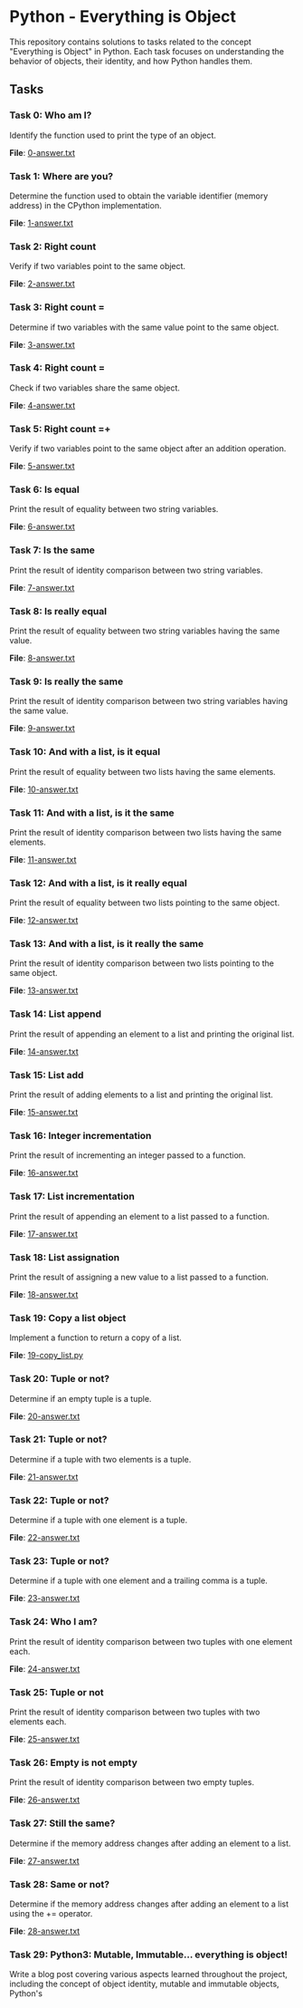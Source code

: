# Python - Everything is Object

This repository contains solutions to tasks related to the concept "Everything is Object" in Python. Each task focuses on understanding the behavior of objects, their identity, and how Python handles them.

## Tasks

### Task 0: Who am I?
Identify the function used to print the type of an object.

**File**: [0-answer.txt](./python-everything_is_object/0-answer.txt)

### Task 1: Where are you?
Determine the function used to obtain the variable identifier (memory address) in the CPython implementation.

**File**: [1-answer.txt](./python-everything_is_object/1-answer.txt)

### Task 2: Right count
Verify if two variables point to the same object.

**File**: [2-answer.txt](./python-everything_is_object/2-answer.txt)

### Task 3: Right count =
Determine if two variables with the same value point to the same object.

**File**: [3-answer.txt](./python-everything_is_object/3-answer.txt)

### Task 4: Right count =
Check if two variables share the same object.

**File**: [4-answer.txt](./python-everything_is_object/4-answer.txt)

### Task 5: Right count =+
Verify if two variables point to the same object after an addition operation.

**File**: [5-answer.txt](./python-everything_is_object/5-answer.txt)

### Task 6: Is equal
Print the result of equality between two string variables.

**File**: [6-answer.txt](./python-everything_is_object/6-answer.txt)

### Task 7: Is the same
Print the result of identity comparison between two string variables.

**File**: [7-answer.txt](./python-everything_is_object/7-answer.txt)

### Task 8: Is really equal
Print the result of equality between two string variables having the same value.

**File**: [8-answer.txt](./python-everything_is_object/8-answer.txt)

### Task 9: Is really the same
Print the result of identity comparison between two string variables having the same value.

**File**: [9-answer.txt](./python-everything_is_object/9-answer.txt)

### Task 10: And with a list, is it equal
Print the result of equality between two lists having the same elements.

**File**: [10-answer.txt](./python-everything_is_object/10-answer.txt)

### Task 11: And with a list, is it the same
Print the result of identity comparison between two lists having the same elements.

**File**: [11-answer.txt](./python-everything_is_object/11-answer.txt)

### Task 12: And with a list, is it really equal
Print the result of equality between two lists pointing to the same object.

**File**: [12-answer.txt](./python-everything_is_object/12-answer.txt)

### Task 13: And with a list, is it really the same
Print the result of identity comparison between two lists pointing to the same object.

**File**: [13-answer.txt](./python-everything_is_object/13-answer.txt)

### Task 14: List append
Print the result of appending an element to a list and printing the original list.

**File**: [14-answer.txt](./python-everything_is_object/14-answer.txt)

### Task 15: List add
Print the result of adding elements to a list and printing the original list.

**File**: [15-answer.txt](./python-everything_is_object/15-answer.txt)

### Task 16: Integer incrementation
Print the result of incrementing an integer passed to a function.

**File**: [16-answer.txt](./python-everything_is_object/16-answer.txt)

### Task 17: List incrementation
Print the result of appending an element to a list passed to a function.

**File**: [17-answer.txt](./python-everything_is_object/17-answer.txt)

### Task 18: List assignation
Print the result of assigning a new value to a list passed to a function.

**File**: [18-answer.txt](./python-everything_is_object/18-answer.txt)

### Task 19: Copy a list object
Implement a function to return a copy of a list.

**File**: [19-copy_list.py](./python-everything_is_object/19-copy_list.py)

### Task 20: Tuple or not?
Determine if an empty tuple is a tuple.

**File**: [20-answer.txt](./python-everything_is_object/20-answer.txt)

### Task 21: Tuple or not?
Determine if a tuple with two elements is a tuple.

**File**: [21-answer.txt](./python-everything_is_object/21-answer.txt)

### Task 22: Tuple or not?
Determine if a tuple with one element is a tuple.

**File**: [22-answer.txt](./python-everything_is_object/22-answer.txt)

### Task 23: Tuple or not?
Determine if a tuple with one element and a trailing comma is a tuple.

**File**: [23-answer.txt](./python-everything_is_object/23-answer.txt)

### Task 24: Who I am?
Print the result of identity comparison between two tuples with one element each.

**File**: [24-answer.txt](./python-everything_is_object/24-answer.txt)

### Task 25: Tuple or not
Print the result of identity comparison between two tuples with two elements each.

**File**: [25-answer.txt](./python-everything_is_object/25-answer.txt)

### Task 26: Empty is not empty
Print the result of identity comparison between two empty tuples.

**File**: [26-answer.txt](./python-everything_is_object/26-answer.txt)

### Task 27: Still the same?
Determine if the memory address changes after adding an element to a list.

**File**: [27-answer.txt](./python-everything_is_object/27-answer.txt)

### Task 28: Same or not?
Determine if the memory address changes after adding an element to a list using the += operator.

**File**: [28-answer.txt](./python-everything_is_object/28-answer.txt)

### Task 29: Python3: Mutable, Immutable... everything is object!
Write a blog post covering various aspects learned throughout the project, including the concept of object identity, mutable and immutable objects, Python's